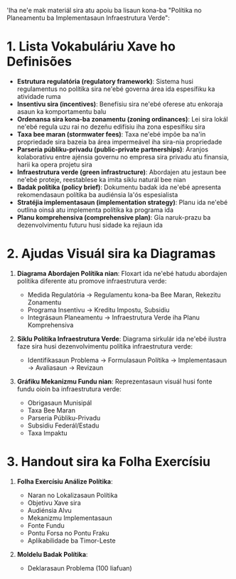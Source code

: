 'Iha ne'e mak materiál sira atu apoiu ba lisaun kona-ba "Polítika no Planeamentu ba Implementasaun Infraestrutura Verde":

# 1. Lista Vokabuláriu Xave ho Definisões  

- **Estrutura regulatória (regulatory framework)**: Sistema husi regulamentus no polítika sira ne'ebé governa área ida espesífiku ka atividade ruma  
- **Insentivu sira (incentives)**: Benefísiu sira ne'ebé oferese atu enkoraja asaun ka komportamentu balu  
- **Ordenansa sira kona-ba zonamentu (zoning ordinances)**: Lei sira lokál ne'ebé regula uzu rai no dezeñu edifísiu iha zona espesífiku sira  
- **Taxa bee maran (stormwater fees)**: Taxa ne'ebé impõe ba na'in propriedade sira bazeia ba área impermeável iha sira-nia propriedade  
- **Parseria públiku-privadu (public-private partnerships)**: Aranjos kolaborativu entre ajénsia governu no empresa sira privadu atu finansia, harii ka opera projetu sira  
- **Infraestrutura verde (green infrastructure)**: Abordajen atu jestaun bee ne'ebé proteje, reestablese ka imita siklu naturál bee nian  
- **Badak polítika (policy brief)**: Dokumentu badak ida ne'ebé apresenta rekomendasaun polítika ba audiénsia la'ós espesialista  
- **Stratéjia implementasaun (implementation strategy)**: Planu ida ne'ebé outlina oinsá atu implementa polítika ka programa ida  
- **Planu komprehensiva (comprehensive plan)**: Gía naruk-prazu ba dezenvolvimentu futuru husi sidade ka rejiaun ida  

# 2. Ajudas Visuál sira ka Diagramas  

1. **Diagrama Abordajen Polítika nian**: Floxart ida ne'ebé hatudu abordajen polítika diferente atu promove infraestrutura verde:  
   - Medida Regulatória → Regulamentu kona-ba Bee Maran, Rekezitu Zonamentu  
   - Programa Insentivu → Kreditu Impostu, Subsidiu  
   - Integrásaun Planeamentu → Infraestrutura Verde iha Planu Komprehensiva  

2. **Siklu Polítika Infraestrutura Verde**: Diagrama sirkulár ida ne'ebé ilustra faze sira husi dezenvolvimentu polítika infraestrutura verde:  
   - Identifikasaun Problema → Formulasaun Polítika → Implementasaun → Avaliasaun → Revizaun  

3. **Gráfiku Mekanizmu Fundu nian**: Reprezentasaun visuál husi fonte fundu oioin ba infraestrutura verde:  
   - Obrigasaun Munisipál  
   - Taxa Bee Maran  
   - Parseria Públiku-Privadu  
   - Subsidiu Federál/Estadu  
   - Taxa Impaktu  

# 3. Handout sira ka Folha Exercísiu  

1. **Folha Exercísiu Análize Polítika**:  
   - Naran no Lokalizasaun Polítika  
   - Objetivu Xave sira  
   - Audiénsia Alvu  
   - Mekanizmu Implementasaun  
   - Fonte Fundu  
   - Pontu Forsa no Pontu Fraku  
   - Aplikabilidade ba Timor-Leste  

2. **Moldelu Badak Polítika**:  
   - Deklarasaun Problema (100 liafuan)